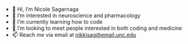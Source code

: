 - 👋 Hi, I’m Nicole Sagarnaga
- 👀 I’m interested in neuroscience and pharmacology
- 🌱 I’m currently learning how to code
- 💞️ I’m looking to meet people interested in both coding and medicine
- 📫 Reach me via email at nikkisag@email.unc.edu

<!---
nikkisag/nikkisag is a ✨ special ✨ repository because its `README.md` (this file) appears on your GitHub profile.
You can click the Preview link to take a look at your changes.
--->
